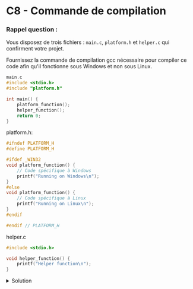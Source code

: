 # C8 - Commande de compilation

### Rappel question :

Vous disposez de trois fichiers : `main.c`, `platform.h` et `helper.c` qui confirment votre projet.

Fournissez la commande de compilation gcc nécessaire pour compiler ce code afin qu'il fonctionne sous Windows et non sous Linux.

~~~c
main.c
#include <stdio.h>
#include "platform.h"

int main() {
    platform_function();
    helper_function();
    return 0;
}
~~~

platform.h:

~~~c
#ifndef PLATFORM_H
#define PLATFORM_H

#ifdef _WIN32
void platform_function() {
    // Code spécifique à Windows
    printf("Running on Windows\n");
}
#else
void platform_function() {
    // Code spécifique à Linux
    printf("Running on Linux\n");
}
#endif

#endif // PLATFORM_H
~~~

helper.c

~~~c
#include <stdio.h>

void helper_function() {
    printf("Helper function\n");
}
~~~

<details>
<summary>Solution</summary>

~~~c
-D_WIN32
~~~

</details>
